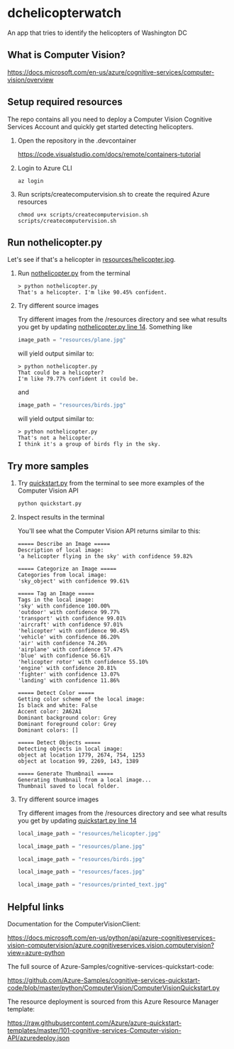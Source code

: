 # dchelicopterwatch

An app that tries to identify the helicopters of Washington DC

## What is Computer Vision?

<https://docs.microsoft.com/en-us/azure/cognitive-services/computer-vision/overview>

## Setup required resources

The repo contains all you need to deploy a Computer Vision Cognitive Services Account and quickly get started detecting helicopters.

1. Open the repository in the .devcontainer

    <https://code.visualstudio.com/docs/remote/containers-tutorial>

1. Login to Azure CLI

    ```shell
    az login
    ```

1. Run scripts/createcomputervision.sh to create the required Azure resources

    ```shell
    chmod u+x scripts/createcomputervision.sh
    scripts/createcomputervision.sh
    ```

## Run nothelicopter.py

Let's see if that's a helicopter in [resources/helicopter.jpg](resources/helicopter.jpg).

1. Run [nothelicopter.py](nothelicopter.py) from the terminal

    ```shell
    > python nothelicopter.py
    That's a helicopter. I'm like 90.45% confident.
    ```

1. Try different source images

    Try different images from the /resources directory and see what results you get by updating [nothelicopter.py line 14](nothelicopter.py). Something like

    ```python
    image_path = "resources/plane.jpg"
    ```

    will yield output similar to:

    ```shell
    > python nothelicopter.py
    That could be a helicopter?
    I'm like 79.77% confident it could be.
    ```

    and

    ```python
    image_path = "resources/birds.jpg"
    ```

    will yield output similar to:

    ```shell
    > python nothelicopter.py
    That's not a helicopter.
    I think it's a group of birds fly in the sky.
    ```

## Try more samples

1. Try [quickstart.py](quickstart.py) from the terminal to see more examples of the Computer Vision API

    ```python
    python quickstart.py
    ```

1. Inspect results in the terminal

    You'll see what the Computer Vision API returns similar to this:

    ```shell
    ===== Describe an Image =====
    Description of local image: 
    'a helicopter flying in the sky' with confidence 59.82%

    ===== Categorize an Image =====
    Categories from local image: 
    'sky_object' with confidence 99.61%

    ===== Tag an Image =====
    Tags in the local image: 
    'sky' with confidence 100.00%
    'outdoor' with confidence 99.77%
    'transport' with confidence 99.01%
    'aircraft' with confidence 97.01%
    'helicopter' with confidence 90.45%
    'vehicle' with confidence 86.20%
    'air' with confidence 74.26%
    'airplane' with confidence 57.47%
    'blue' with confidence 56.61%
    'helicopter rotor' with confidence 55.10%
    'engine' with confidence 20.81%
    'fighter' with confidence 13.07%
    'landing' with confidence 11.86%

    ===== Detect Color =====
    Getting color scheme of the local image: 
    Is black and white: False
    Accent color: 2A62A1
    Dominant background color: Grey
    Dominant foreground color: Grey
    Dominant colors: []

    ===== Detect Objects =====
    Detecting objects in local image:
    object at location 1779, 2674, 754, 1253
    object at location 99, 2269, 143, 1389

    ===== Generate Thumbnail =====
    Generating thumbnail from a local image...
    Thumbnail saved to local folder.
    ```

1. Try different source images

    Try different images from the /resources directory and see what results you get by updating [quickstart.py line 14](quickstart.py)

    ```python
    local_image_path = "resources/helicopter.jpg"
    ```

    ```python
    local_image_path = "resources/plane.jpg"
    ```

    ```python
    local_image_path = "resources/birds.jpg"
    ```

    ```python
    local_image_path = "resources/faces.jpg"
    ```

    ```python
    local_image_path = "resources/printed_text.jpg"
    ```

## Helpful links

Documentation for the ComputerVisionClient:

<https://docs.microsoft.com/en-us/python/api/azure-cognitiveservices-vision-computervision/azure.cognitiveservices.vision.computervision?view=azure-python>

The full source of Azure-Samples/cognitive-services-quickstart-code:

<https://github.com/Azure-Samples/cognitive-services-quickstart-code/blob/master/python/ComputerVision/ComputerVisionQuickstart.py>

The resource deployment is sourced from this Azure Resource Manager template:

<https://raw.githubusercontent.com/Azure/azure-quickstart-templates/master/101-cognitive-services-Computer-vision-API/azuredeploy.json>
